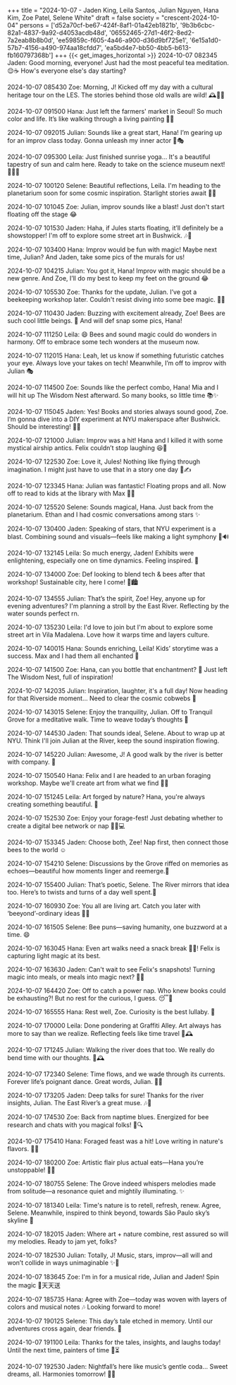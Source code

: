 +++
title = "2024-10-07 - Jaden King, Leila Santos, Julian Nguyen, Hana Kim, Zoe Patel, Selene White"
draft = false
society = "crescent-2024-10-04"
persons = ['d52a70cf-be67-424f-8af1-01a42eb1821b', '9b3b6cbc-82a1-4837-9a92-d4053acdb48d', '06552465-27d1-46f2-8ed2-7a2eab8b8b0d', 'ee59859c-f605-4a46-a900-d36d9bf725e1', '6e15a1d0-57b7-4156-a490-974aa18cfdd7', 'ea5bd4e7-bb50-4bb5-b613-fb160797368b']
+++
{{< get_images_horizontal >}}
2024-10-07 082345 Jaden: Good morning, everyone! Just had the most peaceful tea meditation. 😌☕ How's everyone else's day starting?

2024-10-07 085430 Zoe: Morning, J! Kicked off my day with a cultural heritage tour on the LES. The stories behind those old walls are wild! 🕰️🚶‍♀️

2024-10-07 091500 Hana: Just left the farmers' market in Seoul! So much color and life. It’s like walking through a living painting 🎨🌻

2024-10-07 092015 Julian: Sounds like a great start, Hana! I’m gearing up for an improv class today. Gonna unleash my inner actor 🤪🎭

2024-10-07 095300 Leila: Just finished sunrise yoga... It's a beautiful tapestry of sun and calm here. Ready to take on the science museum next! 🌅🧘‍♀️

2024-10-07 100120 Selene: Beautiful reflections, Leila. I'm heading to the planetarium soon for some cosmic inspiration. Starlight stories await 🌌🔭

2024-10-07 101045 Zoe: Julian, improv sounds like a blast! Just don't start floating off the stage 😂

2024-10-07 101530 Jaden: Haha, if Jules starts floating, it’ll definitely be a showstopper! I'm off to explore some street art in Bushwick. 🎶🎨

2024-10-07 103400 Hana: Improv would be fun with magic! Maybe next time, Julian? And Jaden, take some pics of the murals for us!

2024-10-07 104215 Julian: You got it, Hana! Improv with magic should be a new genre. And Zoe, I’ll do my best to keep my feet on the ground 😂

2024-10-07 105530 Zoe: Thanks for the update, Julian. I’ve got a beekeeping workshop later. Couldn't resist diving into some bee magic. 🐝🌼

2024-10-07 110430 Jaden: Buzzing with excitement already, Zoe! Bees are such cool little beings. 🌿 And will def snap some pics, Hana!

2024-10-07 111250 Leila: 😄 Bees and sound magic could do wonders in harmony. Off to embrace some tech wonders at the museum now.

2024-10-07 112015 Hana: Leah, let us know if something futuristic catches your eye. Always love your takes on tech! Meanwhile, I’m off to improv with Julian 🎭

2024-10-07 114500 Zoe: Sounds like the perfect combo, Hana! Mia and I will hit up The Wisdom Nest afterward. So many books, so little time 📚✨

2024-10-07 115045 Jaden: Yes! Books and stories always sound good, Zoe. I’m gonna dive into a DIY experiment at NYU makerspace after Bushwick. Should be interesting! 🔧🎶

2024-10-07 121000 Julian: Improv was a hit! Hana and I killed it with some mystical airship antics. Felix couldn’t stop laughing 😆🚀

2024-10-07 122530 Zoe: Love it, Jules! Nothing like flying through imagination. I might just have to use that in a story one day 🌠✍️

2024-10-07 123345 Hana: Julian was fantastic! Floating props and all. Now off to read to kids at the library with Max 📖🌈

2024-10-07 125520 Selene: Sounds magical, Hana. Just back from the planetarium. Ethan and I had cosmic conversations among stars ✨

2024-10-07 130400 Jaden: Speaking of stars, that NYU experiment is a blast. Combining sound and visuals—feels like making a light symphony 🌌🔊

2024-10-07 132145 Leila: So much energy, Jaden! Exhibits were enlightening, especially one on time dynamics. Feeling inspired. 🌿

2024-10-07 134000 Zoe: Def looking to blend tech & bees after that workshop! Sustainable city, here I come! 🐝🏙️

2024-10-07 134555 Julian: That’s the spirit, Zoe! Hey, anyone up for evening adventures? I'm planning a stroll by the East River. Reflecting by the water sounds perfect rn.

2024-10-07 135230 Leila: I'd love to join but I'm about to explore some street art in Vila Madalena. Love how it warps time and layers culture. 

2024-10-07 140015 Hana: Sounds enriching, Leila! Kids’ storytime was a success. Max and I had them all enchanted 🌟

2024-10-07 141500 Zoe: Hana, can you bottle that enchantment? 🤩 Just left The Wisdom Nest, full of inspiration!

2024-10-07 142035 Julian: Inspiration, laughter, it's a full day! Now heading for that Riverside moment... Need to clear the cosmic cobwebs 🌊

2024-10-07 143015 Selene: Enjoy the tranquility, Julian. Off to Tranquil Grove for a meditative walk. Time to weave today’s thoughts 🌿

2024-10-07 144530 Jaden: That sounds ideal, Selene. About to wrap up at NYU. Think I'll join Julian at the River, keep the sound inspiration flowing.

2024-10-07 145220 Julian: Awesome, J! A good walk by the river is better with company. 🌆

2024-10-07 150540 Hana: Felix and I are headed to an urban foraging workshop. Maybe we'll create art from what we find 🌿🎨

2024-10-07 151245 Leila: Art forged by nature? Hana, you're always creating something beautiful. 🌺

2024-10-07 152530 Zoe: Enjoy your forage-fest! Just debating whether to create a digital bee network or nap 🤔🐝💻

2024-10-07 153345 Jaden: Choose both, Zee! Nap first, then connect those bees to the world ☺️

2024-10-07 154210 Selene: Discussions by the Grove riffed on memories as echoes—beautiful how moments linger and reemerge.🌌

2024-10-07 155400 Julian: That’s poetic, Selene. The River mirrors that idea too. Here’s to twists and turns of a day well spent.🌊

2024-10-07 160930 Zoe: You all are living art. Catch you later with ‘beeyond’-ordinary ideas 🐝✨

2024-10-07 161505 Selene: Bee puns—saving humanity, one buzzword at a time. 😄

2024-10-07 163045 Hana: Even art walks need a snack break 🍪🧀! Felix is capturing light magic at its best.

2024-10-07 163630 Jaden: Can't wait to see Felix's snapshots! Turning magic into meals, or meals into magic next? 🍳🎇

2024-10-07 164420 Zoe: Off to catch a power nap. Who knew books could be exhausting?! But no rest for the curious, I guess. 😴💭

2024-10-07 165555 Hana: Rest well, Zoe. Curiosity is the best lullaby. 🌌

2024-10-07 170000 Leila: Done pondering at Graffiti Alley. Art always has more to say than we realize. Reflecting feels like time travel 🎨🕰️

2024-10-07 171245 Julian: Walking the river does that too. We really do bend time with our thoughts. 🌊🕰️

2024-10-07 172340 Selene: Time flows, and we wade through its currents. Forever life’s poignant dance. Great words, Julian. 🌊🌿

2024-10-07 173205 Jaden: Deep talks for sure! Thanks for the river insights, Julian. The East River’s a great muse. 🎶🌉

2024-10-07 174530 Zoe: Back from naptime blues. Energized for bee research and chats with you magical folks! 🐝🔍

2024-10-07 175410 Hana: Foraged feast was a hit! Love writing in nature's flavors. 🎨🌿

2024-10-07 180200 Zoe: Artistic flair plus actual eats—Hana you’re unstoppable! 📸🍵

2024-10-07 180755 Selene: The Grove indeed whispers melodies made from solitude—a resonance quiet and mightily illuminating. ✨

2024-10-07 181340 Leila: Time's nature is to retell, refresh, renew. Agree, Selene. Meanwhile, inspired to think beyond, towards São Paulo sky’s skyline 🌇

2024-10-07 182015 Jaden: Where art + nature combine, rest assured so will my melodies. Ready to jam yet, folks?

2024-10-07 182530 Julian: Totally, J! Music, stars, improv—all will and won’t collide in ways unimaginable ✨🌌

2024-10-07 183645 Zoe: I'm in for a musical ride, Julian and Jaden! Spin the magic 🎵天天送

2024-10-07 185735 Hana: Agree with Zoe—today was woven with layers of colors and musical notes 🎶 Looking forward to more!

2024-10-07 190125 Selene: This day’s tale etched in memory. Until our adventures cross again, dear friends. 🌙

2024-10-07 191100 Leila: Thanks for the tales, insights, and laughs today! Until the next time, painters of time 🎨⏳

2024-10-07 192530 Jaden: Nightfall’s here like music’s gentle coda... Sweet dreams, all. Harmonies tomorrow! 🌌🎶
